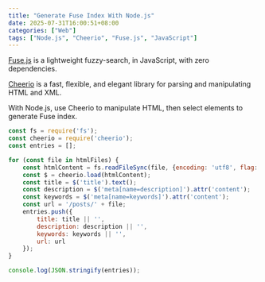 ```yaml
---
title: "Generate Fuse Index With Node.js"
date: 2025-07-31T16:00:51+08:00
categories: ["Web"]
tags: ["Node.js", "Cheerio", "Fuse.js", "JavaScript"]
---
```


[Fuse.js](https://github.com/krisk/fuse) is a lightweight fuzzy-search, in JavaScript, with zero dependencies.
<!--more-->

[Cheerio](https://github.com/cheeriojs/cheerio) is a fast, flexible, and elegant library for parsing and manipulating HTML and XML.

With Node.js, use Cheerio to manipulate HTML, then select elements to generate Fuse index.

```javascript
const fs = require('fs');
const cheerio = require('cheerio');
const entries = [];

for (const file in htmlFiles) {
    const htmlContent = fs.readFileSync(file, {encoding: 'utf8', flag: 'r'});
    const $ = cheerio.load(htmlContent);
    const title = $('title').text();
    const description = $('meta[name=description]').attr('content');
    const keywords = $('meta[name=keywords]').attr('content');
    const url = '/posts/' + file;
    entries.push({
        title: title || '',
        description: description || '',
        keywords: keywords || '',
        url: url
    });
}

console.log(JSON.stringify(entries));
```
